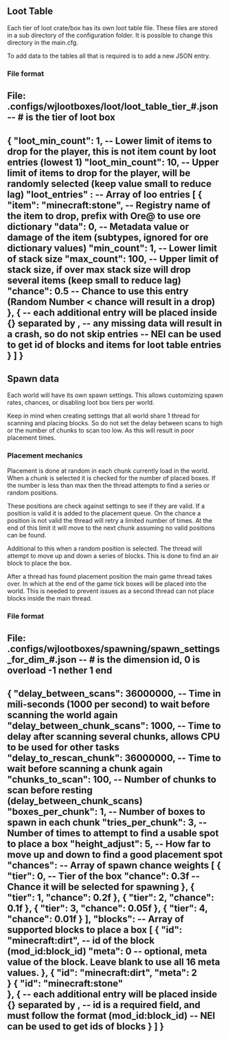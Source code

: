 ## Loot Table
Each tier of loot crate/box has its own loot table file. These files are stored in a sub directory of the configuration folder. It is possible to change this directory in the main.cfg.

To add data to the tables all that is required is to add a new JSON entry.


### File format

File: .configs/wjlootboxes/loot/loot_table_tier_#.json -- # is the tier of loot box
--------------------------------------------------
{
    "loot_min_count": 1,    -- Lower limit of items to drop for the player, this is not item count by loot entries (lowest 1)
    "loot_min_count": 10,   -- Upper limit of items to drop for the player, will be randomly selected (keep value small to reduce lag)
    "loot_entries" :        -- Array of loo entries
    [
      {
        "item": "minecraft:stone",   -- Registry name of the item to drop, prefix with Ore@ to use ore dictionary
        "data": 0,                   -- Metadata value or damage of the item (subtypes, ignored for ore dictionary values)
        "min_count": 1,              -- Lower limit of stack size
        "max_count": 100,            -- Upper limit of stack size, if over max stack size will drop several items (keep small to reduce lag)
        "chance": 0.5                -- Chance to use this entry (Random Number < chance will result in a drop)
      },
      {
        -- each additional entry will be placed inside {} separated by ,
        -- any missing data will result in a crash, so do not skip entries
        -- NEI can be used to get id of blocks and items for loot table entries
      }
    ]
}
---------------------------------------------------


## Spawn data
Each world will have its own spawn settings. This allows customizing spawn rates, chances, or disabling loot box tiers per world.

Keep in mind when creating settings that all world share 1 thread for scanning and placing blocks. So do not set the delay between scans to high or the number of chunks to scan too low. As this will result in poor placement times.

### Placement mechanics
Placement is done at random in each chunk currently load in the world. When a chunk is selected it is checked for the number of placed boxes. If the number is less than max then the thread attempts to find a series or random positions. 

These positions are check against settings to see if they are valid. If a position is valid it is added to the placement queue. On the chance a position is not valid the thread will retry a limited number of times. At the end of this limit it will move to the next chunk assuming no valid positions can be found.

Additional to this when a random position is selected. The thread will attempt to move up and down a series of blocks. This is done to find an air block to place the box. 

After a thread has found placement position the main game thread takes over. In which at the end of the game tick boxes will be placed into the world. This is needed to prevent issues as a second thread can not place blocks inside the main thread.

### File format
File: .configs/wjlootboxes/spawning/spawn_settings_for_dim_#.json -- # is the dimension id, 0 is overload -1 nether 1 end
--------------------------------------------------
{
    "delay_between_scans": 36000000,        -- Time in mili-seconds (1000 per second) to wait before scanning the world again
    "delay_between_chunk_scans": 1000,      -- Time to delay after scanning several chunks, allows CPU to be used for other tasks
    "delay_to_rescan_chunk": 36000000,      -- Time to wait before scanning a chunk again
    "chunks_to_scan": 100,                  -- Number of chunks to scan before resting (delay_between_chunk_scans)
    "boxes_per_chunk": 1,                   -- Number of boxes to spawn in each chunk
    "tries_per_chunk": 3,                   -- Number of times to attempt to find a usable spot to place a box
    "height_adjust": 5,                     -- How far to move up and down to find a good placement spot
    "chances":                              -- Array of spawn chance weights
    [
        {
            "tier": 0,                      -- Tier of the box
            "chance": 0.3f                  -- Chance it will be selected for spawning
        },
        {
            "tier": 1,
            "chance": 0.2f
        },
        {
            "tier": 2,
            "chance": 0.1f
        },
        {
            "tier": 3,
            "chance": 0.05f
        },
        {
            "tier": 4,
            "chance": 0.01f
        }
    ],
    "blocks":                               -- Array of supported blocks to place a box
    [
        {
            "id": "minecraft:dirt",         -- id of the block (mod_id:block_id)
            "meta": 0                       -- optional, meta value of the block. Leave blank to use all 16 meta values.
        },
        {
            "id": "minecraft:dirt",
            "meta": 2                       
        }
        {
            "id": "minecraft:stone"        
        },
        {
            -- each additional entry will be placed inside {} separated by ,
            -- id is a required field, and must follow the format (mod_id:block_id)
            -- NEI can be used to get ids of blocks
        }
    ]
}
---------------------------------------------------